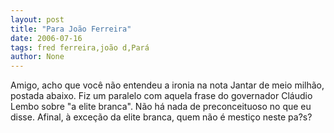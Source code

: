 ```yaml
---
layout: post
title: "Para João Ferreira"
date: 2006-07-16
tags: fred ferreira,joão d,Pará
author: None
---
```


Amigo, acho que você não entendeu a ironia na nota Jantar de meio milhão, postada abaixo. Fiz um paralelo com aquela frase do governador Cláudio Lembo sobre \"a elite branca\". Não há nada de preconceituoso no que eu disse. Afinal, à exceção da elite branca, quem não é mestiço neste pa?s? 